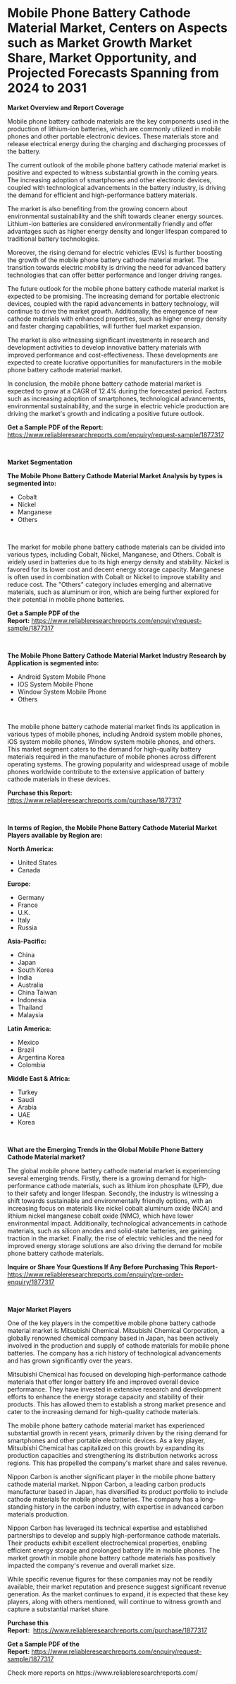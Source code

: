 <p><h1>Mobile Phone Battery Cathode Material Market, Centers on Aspects such as Market Growth Market Share, Market Opportunity, and Projected Forecasts Spanning from 2024 to 2031</h1></p><p><strong>Market Overview and Report Coverage</strong></p>
<p><p>Mobile phone battery cathode materials are the key components used in the production of lithium-ion batteries, which are commonly utilized in mobile phones and other portable electronic devices. These materials store and release electrical energy during the charging and discharging processes of the battery.</p><p>The current outlook of the mobile phone battery cathode material market is positive and expected to witness substantial growth in the coming years. The increasing adoption of smartphones and other electronic devices, coupled with technological advancements in the battery industry, is driving the demand for efficient and high-performance battery materials.</p><p>The market is also benefiting from the growing concern about environmental sustainability and the shift towards cleaner energy sources. Lithium-ion batteries are considered environmentally friendly and offer advantages such as higher energy density and longer lifespan compared to traditional battery technologies.</p><p>Moreover, the rising demand for electric vehicles (EVs) is further boosting the growth of the mobile phone battery cathode material market. The transition towards electric mobility is driving the need for advanced battery technologies that can offer better performance and longer driving ranges.</p><p>The future outlook for the mobile phone battery cathode material market is expected to be promising. The increasing demand for portable electronic devices, coupled with the rapid advancements in battery technology, will continue to drive the market growth. Additionally, the emergence of new cathode materials with enhanced properties, such as higher energy density and faster charging capabilities, will further fuel market expansion.</p><p>The market is also witnessing significant investments in research and development activities to develop innovative battery materials with improved performance and cost-effectiveness. These developments are expected to create lucrative opportunities for manufacturers in the mobile phone battery cathode material market.</p><p>In conclusion, the mobile phone battery cathode material market is expected to grow at a CAGR of 12.4% during the forecasted period. Factors such as increasing adoption of smartphones, technological advancements, environmental sustainability, and the surge in electric vehicle production are driving the market's growth and indicating a positive future outlook.</p></p>
<p><strong>Get a Sample PDF of the Report:</strong> <a href="https://www.reliableresearchreports.com/enquiry/request-sample/1877317">https://www.reliableresearchreports.com/enquiry/request-sample/1877317</a></p>
<p>&nbsp;</p>
<p><strong>Market Segmentation</strong></p>
<p><strong>The Mobile Phone Battery Cathode Material Market Analysis by types is segmented into:</strong></p>
<p><ul><li>Cobalt</li><li>Nickel</li><li>Manganese</li><li>Others</li></ul></p>
<p>&nbsp;</p>
<p><p>The market for mobile phone battery cathode materials can be divided into various types, including Cobalt, Nickel, Manganese, and Others. Cobalt is widely used in batteries due to its high energy density and stability. Nickel is favored for its lower cost and decent energy storage capacity. Manganese is often used in combination with Cobalt or Nickel to improve stability and reduce cost. The "Others" category includes emerging and alternative materials, such as aluminum or iron, which are being further explored for their potential in mobile phone batteries.</p></p>
<p><strong>Get a Sample PDF of the Report:</strong>&nbsp;<a href="https://www.reliableresearchreports.com/enquiry/request-sample/1877317">https://www.reliableresearchreports.com/enquiry/request-sample/1877317</a></p>
<p>&nbsp;</p>
<p><strong>The Mobile Phone Battery Cathode Material Market Industry Research by Application is segmented into:</strong></p>
<p><ul><li>Android System Mobile Phone</li><li>IOS System Mobile Phone</li><li>Window System Mobile Phone</li><li>Others</li></ul></p>
<p>&nbsp;</p>
<p><p>The mobile phone battery cathode material market finds its application in various types of mobile phones, including Android system mobile phones, iOS system mobile phones, Window system mobile phones, and others. This market segment caters to the demand for high-quality battery materials required in the manufacture of mobile phones across different operating systems. The growing popularity and widespread usage of mobile phones worldwide contribute to the extensive application of battery cathode materials in these devices.</p></p>
<p><strong>Purchase this Report:</strong>&nbsp; <a href="https://www.reliableresearchreports.com/purchase/1877317">https://www.reliableresearchreports.com/purchase/1877317</a></p>
<p>&nbsp;</p>
<p><strong>In terms of Region, the Mobile Phone Battery Cathode Material Market Players available by Region are:</strong></p>
<p>
    <p> <strong> North America: </strong>
        <ul>
            <li>United States</li>
            <li>Canada</li>
        </ul>
        </p> 
    <p> <strong> Europe: </strong>
        <ul>
            <li>Germany</li>
            <li>France</li>
            <li>U.K.</li>
            <li>Italy</li>
            <li>Russia</li>
        </ul>
        </p> 
    <p> <strong> Asia-Pacific: </strong>
        <ul>
            <li>China</li>
            <li>Japan</li>
            <li>South Korea</li>
            <li>India</li>
            <li>Australia</li>
            <li>China Taiwan</li>
            <li>Indonesia</li>
            <li>Thailand</li>
            <li>Malaysia</li>
        </ul>
        </p> 
    <p> <strong> Latin America: </strong>
        <ul>
            <li>Mexico</li>
            <li>Brazil</li>
            <li>Argentina Korea</li>
            <li>Colombia</li>
        </ul>
        </p> 
    <p> <strong> Middle East & Africa: </strong>
        <ul>
            <li>Turkey</li>
            <li>Saudi</li>
            <li>Arabia</li>
            <li>UAE</li>
            <li>Korea</li>
        </ul>
    </p>
    </p>
<p>&nbsp;</p>
<p><strong>What are the Emerging Trends in the Global Mobile Phone Battery Cathode Material market?</strong></p>
<p><p>The global mobile phone battery cathode material market is experiencing several emerging trends. Firstly, there is a growing demand for high-performance cathode materials, such as lithium iron phosphate (LFP), due to their safety and longer lifespan. Secondly, the industry is witnessing a shift towards sustainable and environmentally friendly options, with an increasing focus on materials like nickel cobalt aluminum oxide (NCA) and lithium nickel manganese cobalt oxide (NMC), which have lower environmental impact. Additionally, technological advancements in cathode materials, such as silicon anodes and solid-state batteries, are gaining traction in the market. Finally, the rise of electric vehicles and the need for improved energy storage solutions are also driving the demand for mobile phone battery cathode materials.</p></p>
<p><strong>Inquire or Share Your Questions If Any Before Purchasing This Report</strong>- <a href="https://www.reliableresearchreports.com/enquiry/pre-order-enquiry/1877317">https://www.reliableresearchreports.com/enquiry/pre-order-enquiry/1877317</a></p>
<p>&nbsp;</p>
<p><strong>Major Market Players</strong></p>
<p><p>One of the key players in the competitive mobile phone battery cathode material market is Mitsubishi Chemical. Mitsubishi Chemical Corporation, a globally renowned chemical company based in Japan, has been actively involved in the production and supply of cathode materials for mobile phone batteries. The company has a rich history of technological advancements and has grown significantly over the years.</p><p>Mitsubishi Chemical has focused on developing high-performance cathode materials that offer longer battery life and improved overall device performance. They have invested in extensive research and development efforts to enhance the energy storage capacity and stability of their products. This has allowed them to establish a strong market presence and cater to the increasing demand for high-quality cathode materials.</p><p>The mobile phone battery cathode material market has experienced substantial growth in recent years, primarily driven by the rising demand for smartphones and other portable electronic devices. As a key player, Mitsubishi Chemical has capitalized on this growth by expanding its production capacities and strengthening its distribution networks across regions. This has propelled the company's market share and sales revenue.</p><p>Nippon Carbon is another significant player in the mobile phone battery cathode material market. Nippon Carbon, a leading carbon products manufacturer based in Japan, has diversified its product portfolio to include cathode materials for mobile phone batteries. The company has a long-standing history in the carbon industry, with expertise in advanced carbon materials production.</p><p>Nippon Carbon has leveraged its technical expertise and established partnerships to develop and supply high-performance cathode materials. Their products exhibit excellent electrochemical properties, enabling efficient energy storage and prolonged battery life in mobile phones. The market growth in mobile phone battery cathode materials has positively impacted the company's revenue and overall market size.</p><p>While specific revenue figures for these companies may not be readily available, their market reputation and presence suggest significant revenue generation. As the market continues to expand, it is expected that these key players, along with others mentioned, will continue to witness growth and capture a substantial market share.</p></p>
<p><strong>Purchase this Report:</strong>&nbsp;&nbsp;<a href="https://www.reliableresearchreports.com/purchase/1877317">https://www.reliableresearchreports.com/purchase/1877317</a></p>
<p></p>
<p><strong>Get a Sample PDF of the Report:</strong>&nbsp;<a href="https://www.reliableresearchreports.com/enquiry/request-sample/1877317">https://www.reliableresearchreports.com/enquiry/request-sample/1877317</a></p>
<p>Check more reports on https://www.reliableresearchreports.com/</p>